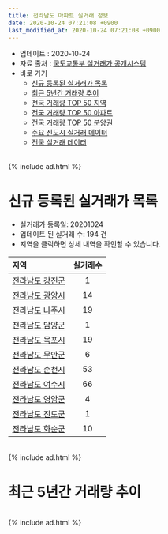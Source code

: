 ```yaml
---
title: 전라남도 아파트 실거래 정보
date: 2020-10-24 07:21:08 +0900
last_modified_at: 2020-10-24 07:21:08 +0900
---
```


* 업데이트 : 2020-10-24
* 자료 출처 : [국토교통부 실거래가 공개시스템](http://rt.molit.go.kr)
* 바로 가기
    * [신규 등록된 실거래가 목록](#신규-등록된-실거래가-목록)
    * [최근 5년간 거래량 추이](#최근-5년간-거래량-추이)
    * [전국 거래량 TOP 50 지역](https://inasie.github.io/apt-trade-info/최근-3개월-전국에서-가장-거래가-많이-발생한-지역)
    * [전국 거래량 TOP 50 아파트](https://inasie.github.io/apt-trade-info/최근-3개월-전국에서-가장-거래가-많이-발생한-아파트)
    * [전국 거래량 TOP 50 분양권](https://inasie.github.io/apt-trade-info/최근-3개월-전국에서-가장-거래가-많이-발생한-분양권)
    * [주요 신도시 실거래 데이터](https://inasie.github.io/apt-trade-info/주요-신도시)
    * [전국 실거래 데이터](https://inasie.github.io/apt-trade-info/전국)

<br>
{% include ad.html %}
<br>

# 신규 등록된 실거래가 목록
* 실거래가 등록일: 20201024
* 업데이트 된 실거래 수: 194 건
* 지역을 클릭하면 상세 내역을 확인할 수 있습니다.


|지역|실거래수|
|:---|:---:|
|[전라남도 강진군](https://inasie.github.io/apt-trade-info/전라남도-강진군)|1|
|[전라남도 광양시](https://inasie.github.io/apt-trade-info/전라남도-광양시)|14|
|[전라남도 나주시](https://inasie.github.io/apt-trade-info/전라남도-나주시)|19|
|[전라남도 담양군](https://inasie.github.io/apt-trade-info/전라남도-담양군)|1|
|[전라남도 목포시](https://inasie.github.io/apt-trade-info/전라남도-목포시)|19|
|[전라남도 무안군](https://inasie.github.io/apt-trade-info/전라남도-무안군)|6|
|[전라남도 순천시](https://inasie.github.io/apt-trade-info/전라남도-순천시)|53|
|[전라남도 여수시](https://inasie.github.io/apt-trade-info/전라남도-여수시)|66|
|[전라남도 영암군](https://inasie.github.io/apt-trade-info/전라남도-영암군)|4|
|[전라남도 진도군](https://inasie.github.io/apt-trade-info/전라남도-진도군)|1|
|[전라남도 화순군](https://inasie.github.io/apt-trade-info/전라남도-화순군)|10|


<br>
{% include ad.html %}
<br>

# 최근 5년간 거래량 추이


<div style="width:100%;">
    <canvas id="deal_progress" height="200"></canvas>
</div>

<script>
new Chart(document.getElementById("deal_progress"), {
    type: 'line',
    data: {
        labels: ['201510','201511','201512','201601','201602','201603','201604','201605','201606','201607','201608','201609','201610','201611','201612','201701','201702','201703','201704','201705','201706','201707','201708','201709','201710','201711','201712','201801','201802','201803','201804','201805','201806','201807','201808','201809','201810','201811','201812','201901','201902','201903','201904','201905','201906','201907','201908','201909','201910','201911','201912','202001','202002','202003','202004','202005','202006','202007','202008','202009','202010'],
        datasets: [{
            label: '매매',
            pointRadius: 1,
            data: [1619, 1367, 1362, 1234, 1319, 1675, 1554, 1202, 1430, 1428, 1599, 1558, 1848, 1467, 1290, 1209, 1506, 1613, 1405, 1477, 1587, 1450, 1383, 1604, 1193, 1414, 1262, 1993, 1599, 2063, 1733, 1826, 1620, 1443, 1527, 1516, 1931, 1679, 1460, 2012, 1658, 1964, 1606, 1518, 1401, 1590, 1860, 1748, 1853, 1749, 1796, 1623, 2435, 1970, 1979, 2553, 2999, 2940, 2046, 2097, 936],
            borderColor: "rgba(255, 201, 14, 1)",
            backgroundColor: "rgba(255, 201, 14, 0.5)",
            fill: false,
            lineTension: 0
        },{
            label: '전월세',
            pointRadius: 1,
            data: [1335, 1204, 1284, 1363, 1310, 1527, 1301, 1435, 1201, 1354, 1373, 1202, 1346, 1271, 1315, 1393, 1825, 1555, 1358, 1400, 1394, 1339, 1387, 1314, 1272, 1359, 1214, 1369, 1525, 1622, 1361, 1253, 1387, 1371, 1327, 1041, 1305, 1190, 1319, 1647, 2278, 1481, 1422, 1883, 1779, 1522, 1666, 1532, 1572, 1372, 1556, 1483, 2250, 1514, 1404, 1687, 2015, 1745, 1859, 1251, 648],
            borderColor: "rgba(0, 141, 185, 1)",
            backgroundColor: "rgba(0, 141, 185, 0.5)",
            fill: false,
            lineTension: 0
        }
        ]
    },
    options: {
        responsive: true,
        title: {
            display: false
        },
        tooltips: {
            mode: 'index',
            intersect: false
        },
        hover: {
            mode: 'nearest',
            intersect: true
        },
        scales: {
            xAxes: [{
                display: true,
                scaleLabel: {
                    display: true,
                    labelString: '년/월'
                }
            }],
            yAxes: [{
                display: true,
                ticks: {
                    suggestedMin: 0,
                },
                scaleLabel: {
                    display: true,
                    labelString: '실거래 수'
                }
            }]
        }
    }
});

</script>


<br>
{% include ad.html %}
<br>

